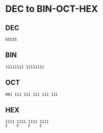 # DEC to BIN-OCT-HEX

## DEC
```
65535
```

## BIN
```
11111111 11111111
```
## OCT
```
001 111 111 111 111 111
```

## HEX
```
1111 1111 1111 1111
F    F    F    F
```
